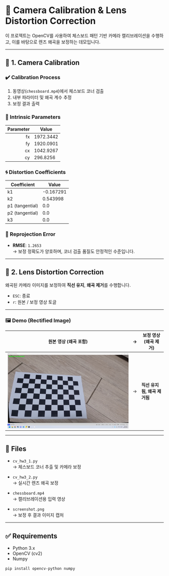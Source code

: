 # 📸 Camera Calibration & Lens Distortion Correction

이 프로젝트는 OpenCV를 사용하여 체스보드 패턴 기반 카메라 캘리브레이션을 수행하고, 이를 바탕으로 렌즈 왜곡을 보정하는 데모입니다.

---

## 🧪 1. Camera Calibration

### ✔️ Calibration Process

1. 동영상(`chessboard.mp4`)에서 체스보드 코너 검출
2. 내부 파라미터 및 왜곡 계수 추정
3. 보정 결과 출력

### 📐 Intrinsic Parameters

| Parameter | Value         |
|----------:|---------------|
| fx        | 1972.3442     |
| fy        | 1920.0901     |
| cx        | 1042.9267     |
| cy        | 296.8256      |

### 🌀 Distortion Coefficients

| Coefficient | Value     |
|-------------|-----------|
| k1          | -0.167291 |
| k2          | 0.543998  |
| p1 (tangential) | 0.0   |
| p2 (tangential) | 0.0   |
| k3          | 0.0       |

### 🎯 Reprojection Error

- **RMSE**: `1.2653`  
  → 보정 정확도가 양호하며, 코너 검출 품질도 안정적인 수준입니다.

---

## 🧼 2. Lens Distortion Correction

왜곡된 카메라 이미지를 보정하여 **직선 유지**, **왜곡 제거**를 수행합니다.

- `ESC`: 종료  
- `r`: 원본 / 보정 영상 토글

---

### 🖼️ Demo (Rectified Image)

| 원본 영상 (왜곡 포함) | → | 보정 영상 (왜곡 제거) |
|-----------------------|----|------------------------|
| ![Rectified](screenshot.png) | → | **직선 유지됨, 왜곡 제거됨** |

---

## 📁 Files

- `cv_hw3_1.py`  
  → 체스보드 코너 추출 및 카메라 보정

- `cv_hw3_2.py`  
  → 실시간 렌즈 왜곡 보정

- `chessboard.mp4`  
  → 캘리브레이션용 입력 영상

- `screenshot.png`  
  → 보정 후 결과 이미지 캡처

---

## ✅ Requirements

- Python 3.x
- OpenCV (cv2)
- Numpy

```bash
pip install opencv-python numpy

